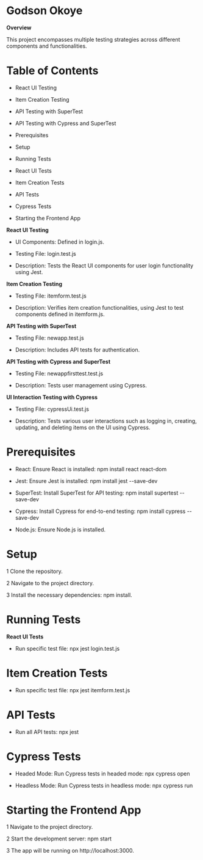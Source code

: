 # Godson Okoye  

**Overview**  

This project encompasses multiple testing strategies across different components and functionalities.  


# Table of Contents  
- React UI Testing  

- Item Creation Testing  

- API Testing with SuperTest  

- API Testing with Cypress and SuperTest  

- Prerequisites  

- Setup  

- Running Tests  

- React UI Tests  

- Item Creation Tests  

- API Tests  

- Cypress Tests  

- Starting the Frontend App  


**React UI Testing**  

- UI Components: Defined in login.js.  

- Testing File: login.test.js  

- Description: Tests the React UI components for user login functionality using Jest.  


**Item Creation Testing**  

- Testing File: itemform.test.js  

- Description: Verifies item creation functionalities, using Jest to test components defined in itemform.js.

**API Testing with SuperTest**  

- Testing File: newapp.test.js  

- Description: Includes API tests for authentication.

**API Testing with Cypress and SuperTest**  

- Testing File: newappfirsttest.test.js  

- Description: Tests user management using Cypress.  

**UI Interaction Testing with Cypress**

- Testing File: cypressUi.test.js  

- Description: Tests various user interactions such as logging in, creating, updating, and deleting items on the UI using Cypress.

# Prerequisites  

- React: Ensure React is installed: npm install react react-dom  

- Jest: Ensure Jest is installed: npm install jest --save-dev  

- SuperTest: Install SuperTest for API testing: npm install supertest --save-dev  

- Cypress: Install Cypress for end-to-end testing: npm install cypress --save-dev  

- Node.js: Ensure Node.js is installed.

# Setup 

1 Clone the repository.  

2 Navigate to the project directory.  

3 Install the necessary dependencies: npm install.  

# Running Tests  

**React UI Tests**  

- Run specific test file: npx jest login.test.js  

# Item Creation Tests 

- Run specific test file: npx jest itemform.test.js  

# API Tests 

- Run all API tests: npx jest  

# Cypress Tests  

- Headed Mode: Run Cypress tests in headed mode: npx cypress open  

- Headless Mode: Run Cypress tests in headless mode: npx cypress run  

# Starting the Frontend App  

1 Navigate to the project directory.  

2 Start the development server: npm start  

3 The app will be running on http://localhost:3000.
